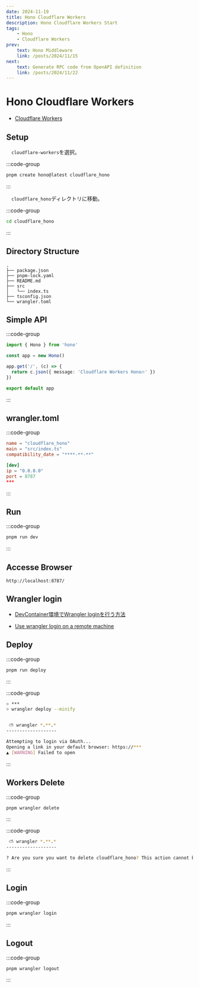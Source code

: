 ```yaml
---
date: 2024-11-19
title: Hono Cloudflare Workers
description: Hono Cloudflare Workers Start
tags: 
    - Hono
    - Cloudflare Workers
prev:
    text: Hono Middleware
    link: /posts/2024/11/15
next:
    text: Generate RPC code from OpenAPI definition
    link: /posts/2024/11/22
---
```


# Hono Cloudflare Workers

* [Cloudflare Workers](https://hono.dev/docs/getting-started/cloudflare-workers)

## Setup

&emsp;`cloudflare-workers`を選択。

:::code-group
```sh [pnpm]
pnpm create hono@latest cloudflare_hono
```
:::

&emsp;`cloudflare_hono`ディレクトリに移動。

:::code-group
```sh [pnpm]
cd cloudflare_hono
```
:::

## Directory Structure

```
.
├── package.json
├── pnpm-lock.yaml
├── README.md
├── src
│   └── index.ts
├── tsconfig.json
└── wrangler.toml
```

## Simple API

:::code-group
```ts [apps/cloudflare_hono/src/index.ts]
import { Hono } from 'hono'

const app = new Hono()

app.get('/', (c) => {
  return c.json({ message: 'Cloudflare Workers Hono🔥' })
})

export default app
```
:::

## wrangler.toml

:::code-group
```toml [wrangler.toml]
name = "cloudflare_hono"
main = "src/index.ts"
compatibility_date = "****-**-**"

[dev]
ip = "0.0.0.0"
port = 8787
***
```
:::

## Run

:::code-group
```sh [pnpm]
pnpm run dev
```
:::

## Accesse Browser
```
http://localhost:8787/
```

## Wrangler login

* [DevContainer環境でWrangler loginを行う方法](https://zenn.dev/frog/articles/f77b80a0d78497)

* [Use wrangler login on a remote machine](https://developers.cloudflare.com/workers/wrangler/commands/#use-wrangler-login-on-a-remote-machine)


## Deploy

:::code-group
```sh [pnpm]
pnpm run deploy
```
:::

:::code-group
```sh
> ***
> wrangler deploy --minify


 ⛅️ wrangler *.**.*
-------------------

Attempting to login via OAuth...
Opening a link in your default browser: https://***
▲ [WARNING] Failed to open
```
:::


## Workers Delete

:::code-group
```sh [pnpm]
pnpm wrangler delete
```
:::

:::code-group
```sh
 ⛅️ wrangler *.**.*
-------------------

? Are you sure you want to delete cloudflare_hono? This action cannot be undone. › (Y/n)
```
:::

## Login

:::code-group
```sh [pnpm]
pnpm wrangler login
```
:::

## Logout

:::code-group
```sh [pnpm]
pnpm wrangler logout
```
:::